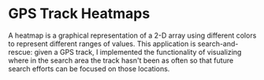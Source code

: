 # GPS Track Heatmaps

A heatmap is a graphical representation of a 2-D array using different colors to represent different ranges of values. This application is search-and-rescue: given a GPS track, I implemented the functionality of visualizing where in the search area the track hasn't been as often so that future search efforts can be focused on those locations.
